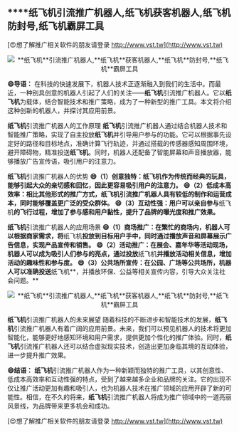 ## ****纸飞机**引流推广机器人,**纸飞机**获客机器人,**纸飞机**防封号,**纸飞机**霸屏工具**

[😍想了解推广相关软件的朋友请登录 http://www.vst.tw](http://www.vst.tw)

 <center><img src="https://vst.tw/MP4/tuiguang/png/0.png" alt="**纸飞机**引流推广机器人,**纸飞机**获客机器人,**纸飞机**防封号,**纸飞机**霸屏工具"></center>

**😄导语：**
在科技的快速发展下，机器人技术正逐渐融入到我们的生活中。而最近，一种别具创意的机器人引起了人们的关注——**纸飞机**引流推广机器人。它以**纸飞机**为载体，结合智能技术和推广策略，成为了一种新型的推广工具。本文将介绍这种创新的机器人，并探讨其应用前景。

**纸飞机**引流推广机器人的工作原理
**纸飞机**引流推广机器人通过结合机器人技术和智能推广策略，实现了自主投放**纸飞机**并引导用户参与的功能。它可以根据事先设定好的路径和目标地点，准确计算飞行轨迹，并通过搭载的传感器感知周围环境，避开障碍物，精准投送**纸飞机**。同时，机器人还配备了智能屏幕和声音播放器，能够播放广告宣传语，吸引用户的注意力。

**纸飞机**引流推广机器人的优势
**😄（1）创意独特：**纸飞机**作为传统而经典的玩具，能够引起大众的亲切感和回忆，因此更容易吸引用户的注意力。**
**😄（2）低成本高效率：相比其他形式的推广方式，**纸飞机**引流推广机器人具有较低的制作和运营成本，同时能够覆盖更广泛的受众群体。**
**😄（3）互动性强：用户可以亲自参与**纸飞机**的飞行过程，增加了参与感和用户黏性，提升了品牌的曝光度和推广效果。**

**纸飞机**引流推广机器人的应用场景
**😄（1）商场推广：在繁忙的商场内，机器人可以根据商家需求，将**纸飞机**投放到目标用户手中，同时通过播放声音和屏幕展示广告信息，实现产品宣传和销售。**
**😄（2）活动推广：在展会、嘉年华等活动现场，机器人可以成为吸引人们参与的亮点，通过投放**纸飞机**并播放活动相关信息，增加活动的趣味性和参与度。**
**😄（3）公共场所宣传：在公园、广场等公共场所，机器人可以准确投送**纸飞机**，并播放环保、公益等相关宣传内容，引导大众关注社会问题。**

 <center><img src="https://vst.tw/MP4/tuiguang/png/3.png" alt="**纸飞机**引流推广机器人,**纸飞机**获客机器人,**纸飞机**防封号,**纸飞机**霸屏工具"></center>

**纸飞机**引流推广机器人的未来展望
随着科技的不断进步和智能技术的发展，**纸飞机**引流推广机器人有着广阔的应用前景。未来，我们可以预见机器人的技术将更加智能化，能够更好地感知环境和用户需求，提供更加个性化的推广体验。同时，**纸飞机**引流推广机器人还可以结合虚拟现实技术，创造出更加身临其境的互动体验，进一步提升推广效果。

**😄结语：**
**纸飞机**引流推广机器人作为一种新颖而独特的推广工具，以其创意性、低成本高效率和互动性强的特点，受到了越来越多企业和品牌的关注。它的出现不仅让推广活动更加有趣和吸引人，也为机器人技术在推广领域的应用开辟了新的可能性。相信，在不久的将来，**纸飞机**引流推广机器人将成为推广领域中的一道亮丽风景线，为品牌带来更多机会和成功。

[😍想了解推广相关软件的朋友请登录 http://www.vst.tw](http://www.vst.tw)



